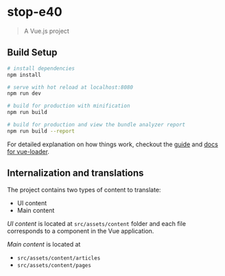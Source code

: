 # stop-e40

> A Vue.js project

## Build Setup

``` bash
# install dependencies
npm install

# serve with hot reload at localhost:8080
npm run dev

# build for production with minification
npm run build

# build for production and view the bundle analyzer report
npm run build --report
```

For detailed explanation on how things work, checkout the [guide](http://vuejs-templates.github.io/webpack/) and [docs for vue-loader](http://vuejs.github.io/vue-loader).

## Internalization and translations

The project contains two types of content to translate:

* UI content
* Main content

*UI content* is located at `src/assets/content` folder and each file corresponds to a component in the Vue application.

*Main content* is located at

* `src/assets/content/articles`
* `src/assets/content/pages`
